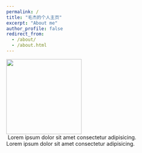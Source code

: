 ```yaml
---
permalink: /
title: "毛杰的个人主页"
excerpt: "About me"
author_profile: false
redirect_from: 
  - /about/
  - /about.html
---
```



<img src="/images/500x300.png" height="200" width="200" />

   <div class="wrap">
        <img src="/images/500x300.png" alt="">
        <span>Lorem ipsum dolor sit amet consectetur adipisicing.<br>Lorem ipsum dolor sit amet consectetur adipisicing.</span>
    </div>